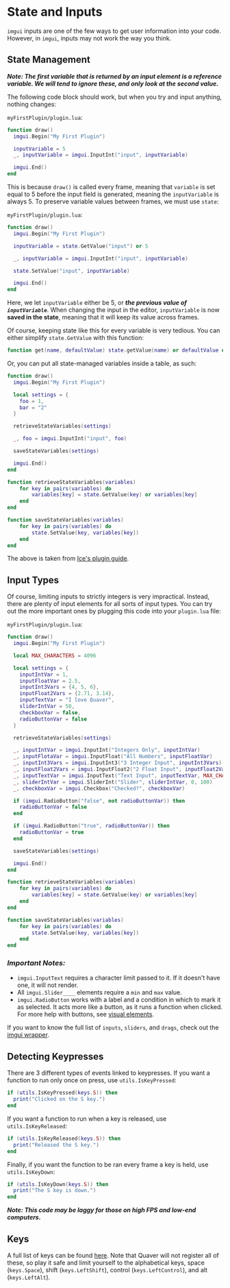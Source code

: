 # State and Inputs
`imgui` inputs are one of the few ways to get user information into your code. However, in `imgui`, inputs may not work the way you think.

## State Management
***Note: The first variable that is returned by an input element is a reference variable. We will tend to ignore these, and only look at the second value.***

The following code block should work, but when you try and input anything, nothing changes:

`myFirstPlugin/plugin.lua`:
```lua
function draw()
  imgui.Begin("My First Plugin")

  inputVariable = 5
  _, inputVariable = imgui.InputInt("input", inputVariable)

  imgui.End()
end
```

This is because `draw()` is called every frame, meaning that `variable` is set equal to 5 before the input field is generated, meaning the `inputVariable` is always 5. To preserve variable values between frames, we must use `state`:

`myFirstPlugin/plugin.lua`:
```lua
function draw()
  imgui.Begin("My First Plugin")

  inputVariable = state.GetValue("input") or 5

  _, inputVariable = imgui.InputInt("input", inputVariable)

  state.SetValue("input", inputVariable)

  imgui.End()
end
```

Here, we let `inputVariable` either be 5, or ***the previous value of `inputVariable`***. When changing the input in the editor, `inputVariable` is now **saved in the state**, meaning that it will keep its value across frames.

Of course, keeping state like this for every variable is very tedious. You can either simplify `state.GetValue` with this function:
```lua
function get(name, defaultValue) state.getValue(name) or defaultValue end
```

Or, you can put all state-managed variables inside a table, as such:
```lua
function draw()
  imgui.Begin("My First Plugin")

  local settings = {
    foo = 1,
    bar = "2"
  }

  retrieveStateVariables(settings)

  _, foo = imgui.InputInt("input", foo)

  saveStateVariables(settings)

  imgui.End()
end

function retrieveStateVariables(variables)
    for key in pairs(variables) do
        variables[key] = state.GetValue(key) or variables[key]
    end
end

function saveStateVariables(variables)
    for key in pairs(variables) do
        state.SetValue(key, variables[key])
    end
end
```

The above is taken from [Ice's plugin guide](https://github.com/IceDynamix/QuaverPluginGuide/blob/master/quaver_plugin_guide.md).
## Input Types

Of course, limiting inputs to strictly integers is very impractical. Instead, there are plenty of input elements for all sorts of input types. You can try out the more important ones by plugging this code into your `plugin.lua` file:

`myFirstPlugin/plugin.lua`:

```lua
function draw()
  imgui.Begin("My First Plugin")

  local MAX_CHARACTERS = 4096

  local settings = {
    inputIntVar = 1,
    inputFloatVar = 2.5,
    inputInt3Vars = {4, 5, 6},
    inputFloat2Vars = {2.71, 3.14},
    inputTextVar = "I love Quaver",
    sliderIntVar = 50,
    checkboxVar = false,
    radioButtonVar = false
  }

  retrieveStateVariables(settings)

  _, inputIntVar = imgui.InputInt("Integers Only", inputIntVar)
  _, inputFlotaVar = imgui.InputFloat("All Numbers", inputFloatVar)
  _, inputInt3Vars = imgui.InputInt3("3 Integer Input", inputInt3Vars)
  _, inputFloat2Vars = imgui.InputFloat2("2 Float Input", inputFloat2Vars)
  _, inputTextVar = imgui.InputText("Text Input", inputTextVar, MAX_CHARACTERS)
  _, sliderIntVar = imgui.SliderInt("Slider", sliderIntVar, 0, 100)
  _, checkboxVar = imgui.Checkbox("Checked?", checkboxVar)

  if (imgui.RadioButton("false", not radioButtonVar)) then
    radioButtonVar = false
  end

  if (imgui.RadioButton("true", radioButtonVar)) then
    radioButtonVar = true
  end

  saveStateVariables(settings)

  imgui.End()
end

function retrieveStateVariables(variables)
    for key in pairs(variables) do
        variables[key] = state.GetValue(key) or variables[key]
    end
end

function saveStateVariables(variables)
    for key in pairs(variables) do
        state.SetValue(key, variables[key])
    end
end
```

### ***Important Notes:***
- `imgui.InputText` requires a character limit passed to it. If it doesn't have one, it will not render.
- All `imgui.Slider____` elements require a `min` and `max` value.
- `imgui.RadioButton` works with a label and a condition in which to mark it as selected. It acts more like a button, as it runs a function when clicked. For more help with buttons, see [visual elements](/docs/plugins/visual_elements).

If you want to know the full list of `inputs`, `sliders`, and `drags`, check out the [imgui wrapper](https://github.com/Quaver/Quaver/blob/ui-redesign/Quaver.Shared/Scripting/ImGuiWrapper.cs).

## Detecting Keypresses
There are 3 different types of events linked to keypresses. If you want a function to run only once on press, use `utils.IsKeyPressed`:
```lua
if (utils.IsKeyPressed(keys.S)) then
  print("Clicked on the S key.")
end
```
If you want a function to run when a key is released, use `utils.IsKeyReleased`:
```lua
if (utils.IsKeyReleased(keys.S)) then
  print("Released the S key.")
end
```
Finally, if you want the function to be ran every frame a key is held, use `utils.IsKeyDown`:
```lua
if (utils.IsKeyDown(keys.S)) then
  print("The S key is down.")
end
```
***Note: This code may be laggy for those on high FPS and low-end computers.***

## Keys
A full list of keys can be found [here](https://docs.monogame.net/api/Microsoft.Xna.Framework.Input.Keys.html). Note that Quaver will not register all of these, so play it safe and limit yourself to the alphabetical keys, space (`keys.Space`), shift (`keys.LeftShift`), control (`keys.LeftControl`), and alt (`keys.LeftAlt`).
